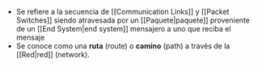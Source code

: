 - Se refiere a la secuencia de [[Communication Links]] y [[Packet Switches]] siendo atravesada por un [[Paquete|paquete]] proveniente de un [[End System|end system]] mensajero a uno que reciba el mensaje 
- Se conoce como una **ruta** (route) o **camino** (path) a través de la [[Red|red]] (network).